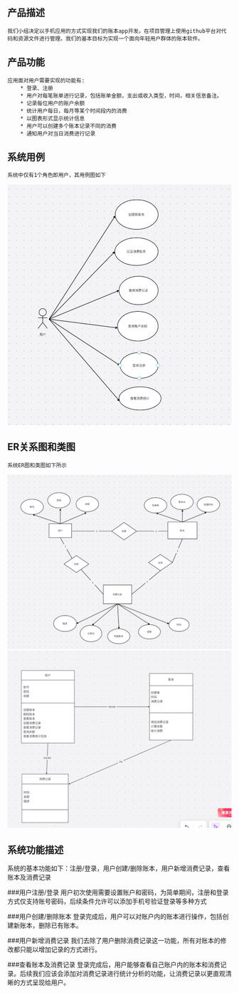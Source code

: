 ## 产品描述
	我们小组决定以手机应用的方式实现我们的账本app开发。在项目管理上使用github平台对代码和资源文件进行管理。我们的基本目标为实现一个面向年轻用户群体的账本软件。

## 产品功能
	应用面对用户需要实现的功能有:
		* 登录、注册
		* 用户对每笔账单进行记录，包括账单金额，支出或收入类型，时间，相关信息备注。
		* 记录每位用户的账户余额
		* 统计用户每日，每月等某个时间段内的消费
		* 以图表形式显示统计信息
		* 用户可以创建多个账本记录不同的消费
		* 通知用户对当日消费进行记录
## 系统用例
	系统中仅有1个角色即用户，其用例图如下
![](./images/用例.png)
## ER关系图和类图
	系统ER图和类图如下所示
![](./images/ER.png)
![](./images/类图.png)

## 系统功能描述
系统的基本功能如下：注册/登录，用户创建/删除账本，用户新增消费记录，查看账本及消费记录

###用户注册/登录
用户初次使用需要设置账户和密码，为简单期间，注册和登录方式仅支持账号密码，后续条件允许可以添加手机号验证登录等多种方式

###用户创建/删除账本
登录完成后，用户可以对账户内的账本进行操作，包括创建新账本，删除已有账本。

###用户新增消费记录
我们去除了用户删除消费记录这一功能，所有对账本的修改都只能以增加记录的方式进行。

###查看账本及消费记录
登录完成后，用户能够查看自己账户内的账本和消费记录。后续我们应该会添加对消费记录进行统计分析的功能，让消费记录以更直观清晰的方式呈现给用户。